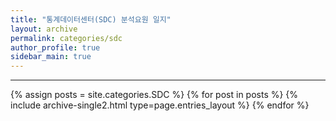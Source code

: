 ```yaml
---
title: "통계데이터센터(SDC) 분석요원 일지"
layout: archive
permalink: categories/sdc
author_profile: true
sidebar_main: true
---
```


<!-- 공백이 포함되어 있는 카테고리 이름의 경우 site.categories['a b c'] 이런식으로! -->

***

{% assign posts = site.categories.SDC %}
{% for post in posts %} {% include archive-single2.html type=page.entries_layout %} {% endfor %}